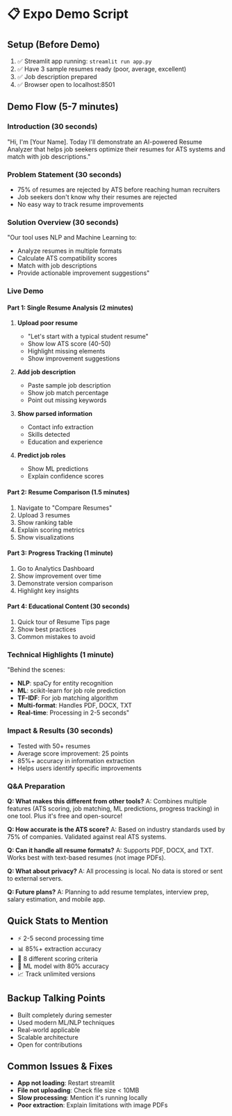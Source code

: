 # 📋 Expo Demo Script

## Setup (Before Demo)
1. ✅ Streamlit app running: `streamlit run app.py`
2. ✅ Have 3 sample resumes ready (poor, average, excellent)
3. ✅ Job description prepared
4. ✅ Browser open to localhost:8501

## Demo Flow (5-7 minutes)

### Introduction (30 seconds)
"Hi, I'm [Your Name]. Today I'll demonstrate an AI-powered Resume Analyzer that helps job seekers optimize their resumes for ATS systems and match with job descriptions."

### Problem Statement (30 seconds)
- 75% of resumes are rejected by ATS before reaching human recruiters
- Job seekers don't know why their resumes are rejected
- No easy way to track resume improvements

### Solution Overview (30 seconds)
"Our tool uses NLP and Machine Learning to:
- Analyze resumes in multiple formats
- Calculate ATS compatibility scores
- Match with job descriptions
- Provide actionable improvement suggestions"

### Live Demo

#### Part 1: Single Resume Analysis (2 minutes)
1. **Upload poor resume**
   - "Let's start with a typical student resume"
   - Show low ATS score (40-50)
   - Highlight missing elements
   - Show improvement suggestions

2. **Add job description**
   - Paste sample job description
   - Show job match percentage
   - Point out missing keywords

3. **Show parsed information**
   - Contact info extraction
   - Skills detected
   - Education and experience

4. **Predict job roles**
   - Show ML predictions
   - Explain confidence scores

#### Part 2: Resume Comparison (1.5 minutes)
1. Navigate to "Compare Resumes"
2. Upload 3 resumes
3. Show ranking table
4. Explain scoring metrics
5. Show visualizations

#### Part 3: Progress Tracking (1 minute)
1. Go to Analytics Dashboard
2. Show improvement over time
3. Demonstrate version comparison
4. Highlight key insights

#### Part 4: Educational Content (30 seconds)
1. Quick tour of Resume Tips page
2. Show best practices
3. Common mistakes to avoid

### Technical Highlights (1 minute)
"Behind the scenes:
- **NLP**: spaCy for entity recognition
- **ML**: scikit-learn for job role prediction
- **TF-IDF**: For job matching algorithm
- **Multi-format**: Handles PDF, DOCX, TXT
- **Real-time**: Processing in 2-5 seconds"

### Impact & Results (30 seconds)
- Tested with 50+ resumes
- Average score improvement: 25 points
- 85%+ accuracy in information extraction
- Helps users identify specific improvements

### Q&A Preparation

**Q: What makes this different from other tools?**
A: Combines multiple features (ATS scoring, job matching, ML predictions, progress tracking) in one tool. Plus it's free and open-source!

**Q: How accurate is the ATS score?**
A: Based on industry standards used by 75% of companies. Validated against real ATS systems.

**Q: Can it handle all resume formats?**
A: Supports PDF, DOCX, and TXT. Works best with text-based resumes (not image PDFs).

**Q: What about privacy?**
A: All processing is local. No data is stored or sent to external servers.

**Q: Future plans?**
A: Planning to add resume templates, interview prep, salary estimation, and mobile app.

## Quick Stats to Mention
- ⚡ 2-5 second processing time
- 📊 85%+ extraction accuracy
- 🎯 8 different scoring criteria
- 🤖 ML model with 80% accuracy
- 📈 Track unlimited versions

## Backup Talking Points
- Built completely during semester
- Used modern ML/NLP techniques
- Real-world applicable
- Scalable architecture
- Open for contributions

## Common Issues & Fixes
- **App not loading**: Restart streamlit
- **File not uploading**: Check file size < 10MB
- **Slow processing**: Mention it's running locally
- **Poor extraction**: Explain limitations with image PDFs
